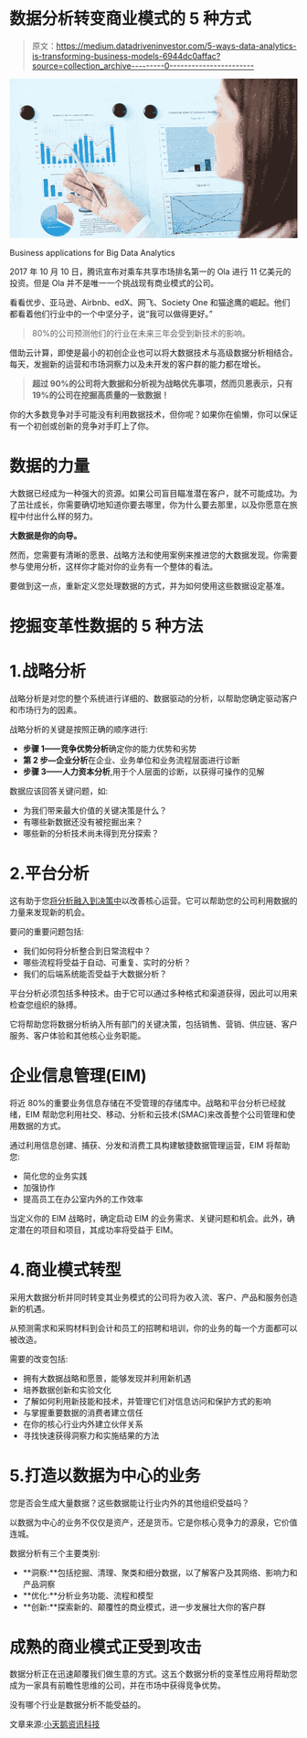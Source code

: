 # 数据分析转变商业模式的 5 种方式

> 原文：<https://medium.datadriveninvestor.com/5-ways-data-analytics-is-transforming-business-models-6944dc0affac?source=collection_archive---------0----------------------->

![](img/6dff6504e3f611765ecfd8930c01b3ae.png)

Business applications for Big Data Analytics

2017 年 10 月 10 日，腾讯宣布对乘车共享市场排名第一的 Ola 进行 11 亿美元的投资。但是 Ola 并不是唯一一个挑战现有商业模式的公司。

看看优步、亚马逊、Airbnb、edX、网飞、Society One 和猫途鹰的崛起。他们都看着他们行业中的一个中坚分子，说“我可以做得更好。”

> 80%的公司预测他们的行业在未来三年会受到新技术的影响。

借助云计算，即使是最小的初创企业也可以将大数据技术与高级数据分析相结合。每天，发掘新的运营和市场洞察力以及未开发的客户群的能力都在增长。

> **超过 90%的公司将大数据和分析视为战略优先事项，然而贝恩表示，只有 19%的公司在挖掘高质量的一致数据！**

你的大多数竞争对手可能没有利用数据技术，但你呢？如果你在偷懒，你可以保证有一个初创或创新的竞争对手盯上了你。

# 数据的力量

大数据已经成为一种强大的资源。如果公司盲目瞄准潜在客户，就不可能成功。为了茁壮成长，你需要确切地知道你要去哪里，你为什么要去那里，以及你愿意在旅程中付出什么样的努力。

**大数据是你的向导。**

然而，您需要有清晰的愿景、战略方法和使用案例来推进您的大数据发现。你需要参与使用分析，这样你才能对你的业务有一个整体的看法。

要做到这一点，重新定义您处理数据的方式，并为如何使用这些数据设定基准。

# 挖掘变革性数据的 5 种方法

# 1.战略分析

战略分析是对您的整个系统进行详细的、数据驱动的分析，以帮助您确定驱动客户和市场行为的因素。

战略分析的关键是按照正确的顺序进行:

*   **步骤 1——竞争优势分析**确定你的能力优势和劣势
*   **第 2 步—企业分析**在企业、业务单位和业务流程层面进行诊断
*   **步骤 3——人力资本分析**,用于个人层面的诊断，以获得可操作的见解

数据应该回答关键问题，如:

*   为我们带来最大价值的关键决策是什么？
*   有哪些新数据还没有被挖掘出来？
*   哪些新的分析技术尚未得到充分探索？

# 2.平台分析

这有助于您[将分析融入到决策中](http://www.cygnet-infotech.com/blog/transforming-enterprise-decision-making-with-big-data-analytics)以改善核心运营。它可以帮助您的公司利用数据的力量来发现新的机会。

要问的重要问题包括:

*   我们如何将分析整合到日常流程中？
*   哪些流程将受益于自动、可重复、实时的分析？
*   我们的后端系统能否受益于大数据分析？

平台分析必须包括多种技术。由于它可以通过多种格式和渠道获得，因此可以用来检查您组织的脉搏。

它将帮助您将数据分析纳入所有部门的关键决策，包括销售、营销、供应链、客户服务、客户体验和其他核心业务职能。

# 企业信息管理(EIM)

将近 80%的重要业务信息存储在不受管理的存储库中。战略和平台分析已经就绪，EIM 帮助您利用社交、移动、分析和云技术(SMAC)来改善整个公司管理和使用数据的方式。

通过利用信息创建、捕获、分发和消费工具构建敏捷数据管理运营，EIM 将帮助您:

*   简化您的业务实践
*   加强协作
*   提高员工在办公室内外的工作效率

当定义你的 EIM 战略时，确定启动 EIM 的业务需求、关键问题和机会。此外，确定潜在的项目和项目，其成功率将受益于 EIM。

# 4.商业模式转型

采用大数据分析并同时转变其业务模式的公司将为收入流、客户、产品和服务创造新的机遇。

从预测需求和采购材料到会计和员工的招聘和培训，你的业务的每一个方面都可以被改造。

需要的改变包括:

*   拥有大数据战略和愿景，能够发现并利用新机遇
*   培养数据创新和实验文化
*   了解如何利用新技能和技术，并管理它们对信息访问和保护方式的影响
*   与掌握重要数据的消费者建立信任
*   在你的核心行业内外建立伙伴关系
*   寻找快速获得洞察力和实施结果的方法

# 5.打造以数据为中心的业务

您是否会生成大量数据？这些数据能让行业内外的其他组织受益吗？

以数据为中心的业务不仅仅是资产，还是货币。它是你核心竞争力的源泉，它价值连城。

数据分析有三个主要类别:

*   **洞察:**包括挖掘、清理、聚类和细分数据，以了解客户及其网络、影响力和产品洞察
*   **优化:**分析业务功能、流程和模型
*   **创新:**探索新的、颠覆性的商业模式，进一步发展壮大你的客户群

# 成熟的商业模式正受到攻击

数据分析正在迅速颠覆我们做生意的方式。这五个数据分析的变革性应用将帮助您成为一家具有前瞻性思维的公司，并在市场中获得竞争优势。

没有哪个行业是数据分析不能受益的。

文章来源:[小天鹅资讯科技](http://www.cygnet-infotech.com/blog/5-ways-data-analytics-is-disrupting-business-models)